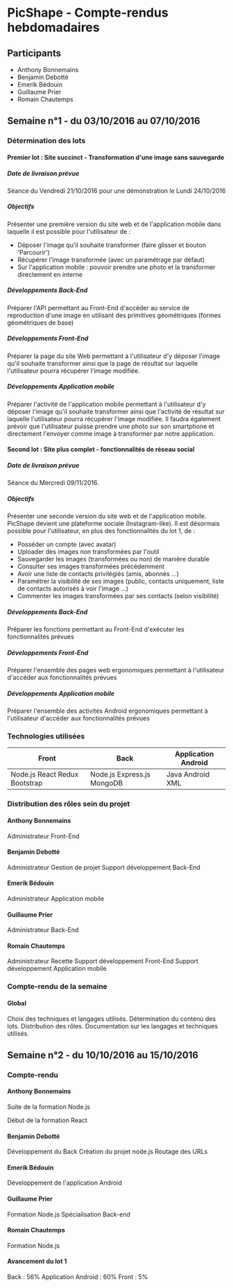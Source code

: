 
# PicShape - Compte-rendus hebdomadaires


## Participants
* Anthony Bonnemains
* Benjamin Debotté
* Emerik Bédouin
* Guillaume Prier
* Romain Chautemps


## Semaine n°1 - du 03/10/2016 au 07/10/2016

### Détermination des lots

#### Premier lot : Site succinct - Transformation d'une image sans sauvegarde 

##### Date de livraison prévue
 
Séance du Vendredi 21/10/2016 pour une démonstration le Lundi 24/10/2016

##### Objectifs

Présenter une première version du site web et de l'application mobile dans laquelle il est possible pour l'utilisateur de :
- Déposer l'image qu'il souhaite transformer (faire glisser et bouton 'Parcourir')
- Récupérer l'image transformée (avec un paramétrage par défaut)
- Sur l'application mobile : pouvoir prendre une photo et la transformer directement en interne

##### Développements Back-End
 
 Préparer l'API permettant au Front-End d'accéder au service de reproduction d'une image en utilisant des primitives géométriques (formes géométriques de base)
 
##### Développements Front-End

 Préparer la page du site Web permettant à l'utilisateur d'y déposer l'image qu'il souhaite transformer ainsi que la page de résultat sur laquelle l'utilisateur pourra récupérer l'image modifiée.
 
##### Développements Application mobile

 Préparer l'activité de l'application mobile permettant à l'utilisateur d'y déposer l'image qu'il souhaite transformer ainsi que l'activité de résultat sur laquelle l'utilisateur pourra récupérer l'image modifiée. Il faudra également prévoir que l'utilisateur puisse prendre une photo sur son smartphone et directement l'envoyer comme image à transformer par notre application.
 
#### Second lot : Site plus complet - fonctionnalités de réseau social 

##### Date de livraison prévue
 
Séance du Mercredi 09/11/2016.

##### Objectifs

Présenter une seconde version du site web et de l'application mobile. PicShape devient une plateforme sociale (Instagram-like). Il est désormais possible pour l'utilisateur, en plus des fonctionnalités du lot 1, de :
- Posséder un compte (avec avatar)
- Uploader des images non transformées par l'outil
- Sauvegarder les images (transformées ou non) de manière durable
- Consulter ses images transformées précédemment 
- Avoir une liste de contacts privilégiés (amis, abonnés ...)
- Paramétrer la visibilité de ses images (public, contacts uniquement, liste de contacts autorisés à voir l'image ...)
- Commenter les images transformées par ses contacts (selon visibilité)


##### Développements Back-End
 
Préparer les fonctions permettant au Front-End d'exécuter les fonctionnalités prévues
 
##### Développements Front-End

Préparer l'ensemble des pages web ergonomiques permettant à l'utilisateur d'accéder aux fonctionnalités prévues 

##### Développements Application mobile

Préparer l'ensemble des activités Android ergonomiques permettant à l'utilisateur d'accéder aux fonctionnalités prévues 

### Technologies utilisées 

| Front                         | Back                       | Application Android |
|-------------------------------|----------------------------|---------------------|
| Node.js React Redux Bootstrap | Node.js Express.js MongoDB | Java Android XML    |

### Distribution des rôles sein du projet

#### Anthony Bonnemains

Administrateur Front-End

#### Benjamin Debotté

Administrateur Gestion de projet 
Support développement Back-End

#### Emerik Bédouin

Administrateur Application mobile

#### Guillaume Prier

Administrateur Back-End

#### Romain Chautemps

Administrateur Recette 
Support développement Front-End
Support développement Application mobile

### Compte-rendu de la semaine

#### Global

Choix des techniques et langages utilisés. 
Détermination du contenu des lots. 
Distribution des rôles. 
Documentation sur les langages et techniques utilisés. 

## Semaine n°2 - du 10/10/2016 au 15/10/2016

### Compte-rendu

#### Anthony Bonnemains

Suite de la formation Node.js

Début de la formation React

#### Benjamin Debotté

Développement du Back 
Création du projet node.js 
Routage des URLs 

#### Emerik Bédouin

Développement de l'application Android

#### Guillaume Prier

Formation Node.js 
Spécialisation Back-end

#### Romain Chautemps 

Formation Node.js

#### Avancement du lot 1

Back : 56% 
Application Android : 60% 
Front : 5%
